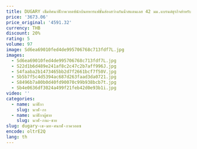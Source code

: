 ```yaml
---
title: DUGARY เข็มทิศนาฬิกาควอตซ์นักบินทหารแฟชั่นส่องสว่างกันน้ําสแตนเลส 42 มม.แบรนด์ธุรกิจสําหรับนาฬิกาข้อมือผู้ชาย
price: '3673.06'
price_original: '4591.32'
currency: THB
discount: 20%
rating: 5
volume: 97
image: Sd6ea69010fed4de995706768c713fdf7L.jpg
images:
  - Sd6ea69010fed4de995706768c713fdf7L.jpg
  - S22d1b6d489e241af8c2c47c2b7aff996J.jpg
  - S4faaba2b1473465bb2d7f2661bcf7f50V.jpg
  - Sb5b7f5c4d5394ac687d263faad3da0721.jpg
  - S8496b7a80b0d40fd90070c99b938bcb7t.jpg
  - Sb4e0636df3024a499f21feb42d0e93b1i.jpg
video: ''
categories:
  - name: นาฬิกา
    slug: นาฬ-กา
  - name: นาฬิกาผู้ชาย
    slug: นาฬ-กาผ-ชาย
slug: dugary-เข-มท-ศนาฬ-กาควอตซ
encode: oltrE2Q
lang: th
---
```

  